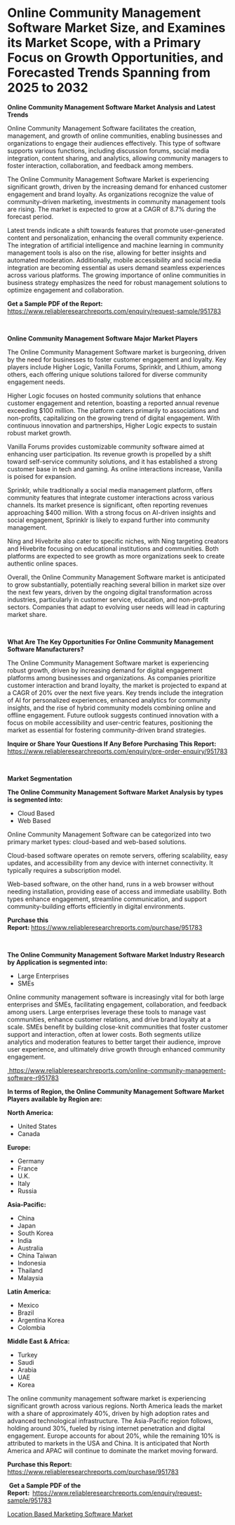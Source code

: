<p><h1>Online Community Management Software Market Size, and Examines its Market Scope, with a Primary Focus on Growth Opportunities, and Forecasted Trends Spanning from 2025 to 2032</h1></p><p><strong>Online Community Management Software Market Analysis and Latest Trends</strong></p>
<p><p>Online Community Management Software facilitates the creation, management, and growth of online communities, enabling businesses and organizations to engage their audiences effectively. This type of software supports various functions, including discussion forums, social media integration, content sharing, and analytics, allowing community managers to foster interaction, collaboration, and feedback among members.</p><p>The Online Community Management Software Market is experiencing significant growth, driven by the increasing demand for enhanced customer engagement and brand loyalty. As organizations recognize the value of community-driven marketing, investments in community management tools are rising. The market is expected to grow at a CAGR of 8.7% during the forecast period. </p><p>Latest trends indicate a shift towards features that promote user-generated content and personalization, enhancing the overall community experience. The integration of artificial intelligence and machine learning in community management tools is also on the rise, allowing for better insights and automated moderation. Additionally, mobile accessibility and social media integration are becoming essential as users demand seamless experiences across various platforms. The growing importance of online communities in business strategy emphasizes the need for robust management solutions to optimize engagement and collaboration.</p></p>
<p><strong>Get a Sample PDF of the Report:&nbsp;</strong> <a href="https://www.reliableresearchreports.com/enquiry/request-sample/951783?utm_campaign=2200&utm_medium=2&utm_source=Github&utm_content=ia&utm_term=06032025&utm_id=online-community-management-software">https://www.reliableresearchreports.com/enquiry/request-sample/951783</a></p>
<p>&nbsp;</p>
<p><strong>Online Community Management Software Major Market Players</strong></p>
<p><p>The Online Community Management Software market is burgeoning, driven by the need for businesses to foster customer engagement and loyalty. Key players include Higher Logic, Vanilla Forums, Sprinklr, and Lithium, among others, each offering unique solutions tailored for diverse community engagement needs.</p><p>Higher Logic focuses on hosted community solutions that enhance customer engagement and retention, boasting a reported annual revenue exceeding $100 million. The platform caters primarily to associations and non-profits, capitalizing on the growing trend of digital engagement. With continuous innovation and partnerships, Higher Logic expects to sustain robust market growth.</p><p>Vanilla Forums provides customizable community software aimed at enhancing user participation. Its revenue growth is propelled by a shift toward self-service community solutions, and it has established a strong customer base in tech and gaming. As online interactions increase, Vanilla is poised for expansion.</p><p>Sprinklr, while traditionally a social media management platform, offers community features that integrate customer interactions across various channels. Its market presence is significant, often reporting revenues approaching $400 million. With a strong focus on AI-driven insights and social engagement, Sprinklr is likely to expand further into community management.</p><p>Ning and Hivebrite also cater to specific niches, with Ning targeting creators and Hivebrite focusing on educational institutions and communities. Both platforms are expected to see growth as more organizations seek to create authentic online spaces.</p><p>Overall, the Online Community Management Software market is anticipated to grow substantially, potentially reaching several billion in market size over the next few years, driven by the ongoing digital transformation across industries, particularly in customer service, education, and non-profit sectors. Companies that adapt to evolving user needs will lead in capturing market share.</p></p>
<p>&nbsp;</p>
<p><strong>What Are The Key Opportunities For Online Community Management Software Manufacturers?</strong></p>
<p><p>The Online Community Management Software market is experiencing robust growth, driven by increasing demand for digital engagement platforms among businesses and organizations. As companies prioritize customer interaction and brand loyalty, the market is projected to expand at a CAGR of 20% over the next five years. Key trends include the integration of AI for personalized experiences, enhanced analytics for community insights, and the rise of hybrid community models combining online and offline engagement. Future outlook suggests continued innovation with a focus on mobile accessibility and user-centric features, positioning the market as essential for fostering community-driven brand strategies.</p></p>
<p><strong>Inquire or Share Your Questions If Any Before Purchasing This Report:</strong> <a href="https://www.reliableresearchreports.com/enquiry/pre-order-enquiry/951783?utm_campaign=2200&utm_medium=2&utm_source=Github&utm_content=ia&utm_term=06032025&utm_id=online-community-management-software">https://www.reliableresearchreports.com/enquiry/pre-order-enquiry/951783</a></p>
<p>&nbsp;</p>
<p><strong>Market Segmentation</strong></p>
<p><strong>The Online Community Management Software Market Analysis by types is segmented into:</strong></p>
<p><ul><li>Cloud Based</li><li>Web Based</li></ul></p>
<p><p>Online Community Management Software can be categorized into two primary market types: cloud-based and web-based solutions. </p><p>Cloud-based software operates on remote servers, offering scalability, easy updates, and accessibility from any device with internet connectivity. It typically requires a subscription model.</p><p>Web-based software, on the other hand, runs in a web browser without needing installation, providing ease of access and immediate usability. Both types enhance engagement, streamline communication, and support community-building efforts efficiently in digital environments.</p></p>
<p><strong>Purchase this Report:&nbsp;</strong><a href="https://www.reliableresearchreports.com/purchase/951783?utm_campaign=2200&utm_medium=2&utm_source=Github&utm_content=ia&utm_term=06032025&utm_id=online-community-management-software">https://www.reliableresearchreports.com/purchase/951783</a></p>
<p>&nbsp;</p>
<p><strong>The Online Community Management Software Market Industry Research by Application is segmented into:</strong></p>
<p><ul><li>Large Enterprises</li><li>SMEs</li></ul></p>
<p><p>Online community management software is increasingly vital for both large enterprises and SMEs, facilitating engagement, collaboration, and feedback among users. Large enterprises leverage these tools to manage vast communities, enhance customer relations, and drive brand loyalty at a scale. SMEs benefit by building close-knit communities that foster customer support and interaction, often at lower costs. Both segments utilize analytics and moderation features to better target their audience, improve user experience, and ultimately drive growth through enhanced community engagement.</p></p>
<p><a href="https://www.reliableresearchreports.com/online-community-management-software-r951783?utm_campaign=2200&utm_medium=2&utm_source=Github&utm_content=ia&utm_term=06032025&utm_id=online-community-management-software">&nbsp;https://www.reliableresearchreports.com/online-community-management-software-r951783</a></p>
<p><strong>In terms of Region, the Online Community Management Software Market Players available by Region are:</strong></p>
<p>
    <p> <strong> North America: </strong>
        <ul>
            <li>United States</li>
            <li>Canada</li>
        </ul>
        </p> 
    <p> <strong> Europe: </strong>
        <ul>
            <li>Germany</li>
            <li>France</li>
            <li>U.K.</li>
            <li>Italy</li>
            <li>Russia</li>
        </ul>
        </p> 
    <p> <strong> Asia-Pacific: </strong>
        <ul>
            <li>China</li>
            <li>Japan</li>
            <li>South Korea</li>
            <li>India</li>
            <li>Australia</li>
            <li>China Taiwan</li>
            <li>Indonesia</li>
            <li>Thailand</li>
            <li>Malaysia</li>
        </ul>
        </p> 
    <p> <strong> Latin America: </strong>
        <ul>
            <li>Mexico</li>
            <li>Brazil</li>
            <li>Argentina Korea</li>
            <li>Colombia</li>
        </ul>
        </p> 
    <p> <strong> Middle East & Africa: </strong>
        <ul>
            <li>Turkey</li>
            <li>Saudi</li>
            <li>Arabia</li>
            <li>UAE</li>
            <li>Korea</li>
        </ul>
    </p>
    </p>
<p><p>The online community management software market is experiencing significant growth across various regions. North America leads the market with a share of approximately 40%, driven by high adoption rates and advanced technological infrastructure. The Asia-Pacific region follows, holding around 30%, fueled by rising internet penetration and digital engagement. Europe accounts for about 20%, while the remaining 10% is attributed to markets in the USA and China. It is anticipated that North America and APAC will continue to dominate the market moving forward.</p></p>
<p><strong>Purchase this Report: </strong><a href="https://www.reliableresearchreports.com/purchase/951783?utm_campaign=2200&utm_medium=2&utm_source=Github&utm_content=ia&utm_term=06032025&utm_id=online-community-management-software">https://www.reliableresearchreports.com/purchase/951783</a></p>
<p>&nbsp;<strong>Get a Sample PDF of the Report:&nbsp;&nbsp;</strong><a href="https://www.reliableresearchreports.com/enquiry/request-sample/951783?utm_campaign=2200&utm_medium=2&utm_source=Github&utm_content=ia&utm_term=06032025&utm_id=online-community-management-software">https://www.reliableresearchreports.com/enquiry/request-sample/951783</a></p>
<p><strong></strong></p>
<p><p><a href="https://github.com/MonroeBullock54/Market-Research-Report-List-1/blob/main/location-based-marketing-software-market.md?utm_campaign=2200&utm_medium=2&utm_source=Github&utm_content=ia&utm_term=06032025&utm_id=online-community-management-software">Location Based Marketing Software Market</a></p></p>